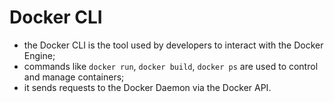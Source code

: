 # Docker CLI

- the Docker CLI is the tool used by developers to interact with the Docker Engine;
- commands like `docker run`, `docker build`, `docker ps` are used to control and manage containers;
- it sends requests to the Docker Daemon via the Docker API.
